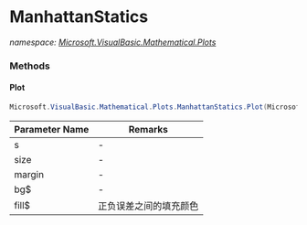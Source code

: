 ﻿# ManhattanStatics
_namespace: [Microsoft.VisualBasic.Mathematical.Plots](./index.md)_





### Methods

#### Plot
```csharp
Microsoft.VisualBasic.Mathematical.Plots.ManhattanStatics.Plot(Microsoft.VisualBasic.Mathematical.Plots.SerialData,System.Drawing.Size,System.Drawing.Size,System.String,System.String,System.String,System.String,System.String,System.Single)
```


|Parameter Name|Remarks|
|--------------|-------|
|s|-|
|size|-|
|margin|-|
|bg$|-|
|fill$|正负误差之间的填充颜色|



